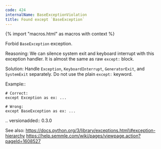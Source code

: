 ```yaml
---
code: 424
internalName: BaseExceptionViolation
title: Found except `BaseException`
---
```


{% import "macros.html" as macros with context %}

Forbid `BaseException` exception.

Reasoning: We can silence system exit and keyboard interrupt with this
exception handler. It is almost the same as raw `except:` block.

Solution: Handle `Exception`, `KeyboardInterrupt`, `GeneratorExit`, and
`SystemExit` separately. Do not use the plain `except:` keyword.

Example::

    # Correct:
    except Exception as ex: ...
    
    # Wrong:
    except BaseException as ex: ...

.. versionadded:: 0.3.0

See also:
https://docs.python.org/3/library/exceptions.html\#exception-hierarchy
https://help.semmle.com/wiki/pages/viewpage.action?pageId=1608527